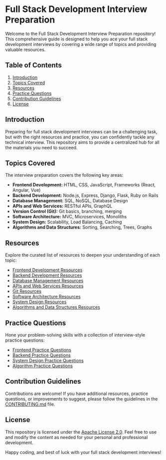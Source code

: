 # Full Stack Development Interview Preparation

Welcome to the Full Stack Development Interview Preparation repository! This comprehensive guide is designed to help you ace your full stack development interviews by covering a wide range of topics and providing valuable resources.

## Table of Contents

1. [Introduction](#introduction)
2. [Topics Covered](#topics-covered)
3. [Resources](#resources)
4. [Practice Questions](#practice-questions)
5. [Contribution Guidelines](#contribution-guidelines)
6. [License](#license)

## Introduction

Preparing for full stack development interviews can be a challenging task, but with the right resources and practice, you can confidently tackle any technical interview. This repository aims to provide a centralized hub for all the materials you need to succeed.

## Topics Covered

The interview preparation covers the following key areas:

- **Frontend Development:** HTML, CSS, JavaScript, Frameworks (React, Angular, Vue)
- **Backend Development:** Node.js, Express, Django, Flask, Ruby on Rails
- **Database Management:** SQL, NoSQL, Database Design
- **APIs and Web Services:** RESTful APIs, GraphQL
- **Version Control (Git):** Git basics, branching, merging
- **Software Architecture:** MVC, Microservices, Monoliths
- **System Design:** Scalability, Load Balancing, Caching
- **Algorithms and Data Structures:** Sorting, Searching, Trees, Graphs

## Resources

Explore the curated list of resources to deepen your understanding of each topic:

- [Frontend Development Resources](frontend-resources.md)
- [Backend Development Resources](backend-resources.md)
- [Database Management Resources](database-resources.md)
- [APIs and Web Services Resources](apis-resources.md)
- [Git Resources](git-resources.md)
- [Software Architecture Resources](architecture-resources.md)
- [System Design Resources](system-design-resources.md)
- [Algorithms and Data Structures Resources](algorithms-data-structures-resources.md)

## Practice Questions

Hone your problem-solving skills with a collection of interview-style practice questions:

- [Frontend Practice Questions](frontend-practice-questions.md)
- [Backend Practice Questions](backend-practice-questions.md)
- [System Design Practice Questions](system-design-practice-questions.md)
- [Algorithm Practice Questions](algorithm-practice-questions.md)

## Contribution Guidelines

Contributions are welcome! If you have additional resources, practice questions, or improvements to suggest, please follow the guidelines in the [CONTRIBUTING.md](CONTRIBUTING.md) file.

## License

This repository is licensed under the [Apache License 2.0](LICENSE.md). Feel free to use and modify the content as needed for your personal and professional development.

Happy coding, and best of luck with your full stack development interviews!


